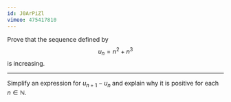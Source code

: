 ```yaml
---
id: J0ArPiZl
vimeo: 475417810
---
```


Prove that the sequence defined by
$$
u_n = n^2 + n^3
$$
is increasing.

---

Simplify an expression for $u_{n+1} - u_n$ and explain why it is positive for each $n \in \mathbb{N}.$
